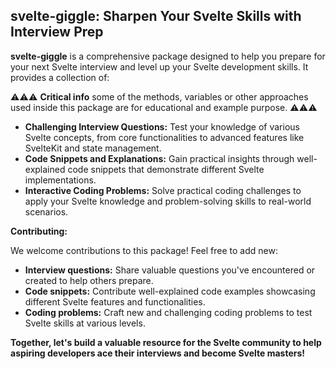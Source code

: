 ## svelte-giggle: Sharpen Your Svelte Skills with Interview Prep

**svelte-giggle** is a comprehensive package designed to help you prepare for your next Svelte interview and level up your Svelte development skills. It provides a collection of:

⚠️⚠️⚠️
**Critical info** some of the methods, variables or other approaches used inside this package are for educational and example purpose.
⚠️⚠️⚠️

* **Challenging Interview Questions:** Test your knowledge of various Svelte concepts, from core functionalities to advanced features like SvelteKit and state management.
* **Code Snippets and Explanations:** Gain practical insights through well-explained code snippets that demonstrate different Svelte implementations.
* **Interactive Coding Problems:** Solve practical coding challenges to apply your Svelte knowledge and problem-solving skills to real-world scenarios.

**Contributing:**

We welcome contributions to this package! Feel free to add new:

* **Interview questions:** Share valuable questions you've encountered or created to help others prepare.
* **Code snippets:** Contribute well-explained code examples showcasing different Svelte features and functionalities.
* **Coding problems:** Craft new and challenging coding problems to test Svelte skills at various levels.

**Together, let's build a valuable resource for the Svelte community to help aspiring developers ace their interviews and become Svelte masters!**
